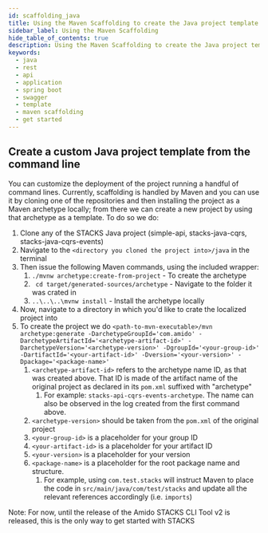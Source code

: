 ```yaml
---
id: scaffolding_java
title: Using the Maven Scaffolding to create the Java project template
sidebar_label: Using the Maven Scaffolding
hide_table_of_contents: true
description: Using the Maven Scaffolding to create the Java project template
keywords:
  - java
  - rest 
  - api
  - application
  - spring boot
  - swagger
  - template
  - maven scaffolding
  - get started
---
```


## Create a custom Java project template from the command line

You can customize the deployment of the project running a handful of command lines. Currently, scaffolding is handled by Maven and you can use it
by cloning one of the repositories and then installing the project as a Maven archetype locally; from there we can create a new project by using
that archetype as a template. To do so we do:

1. Clone any of the STACKS Java project (simple-api, stacks-java-cqrs, stacks-java-cqrs-events)
2. Navigate to the `<directory you cloned the project into>/java` in the terminal
3. Then issue the following Maven commands, using the included wrapper:
   1. ``./mvnw archetype:create-from-project`` - To create the archetype
   2. `` cd target/generated-sources/archetype`` - Navigate to the folder it was crated in
   3. ``..\..\..\mvnw install`` - Install the archetype locally
4. Now, navigate to a directory in which you'd like to crate the localized project into
5. To create the project we do ``<path-to-mvn-executable>/mvn archetype:generate -DarchetypeGroupId='com.amido' -DarchetypeArtifactId='<archetype-artifact-id>' -DarchetypeVersion='<archetype-version>' -DgroupId='<your-group-id>' -DartifactId='<your-artifact-id>' -Dversion='<your-version>' -Dpackage='<package-name>'``
   1. `<archetype-artifact-id>` refers to the archetype name ID, as that was created above. That ID is made of the artifact name of the original
      project as declared in its `pom.xml` suffixed with "archetype"
      1. For example: `stacks-api-cqrs-events-archetype`. The name can also be observed in the log created from the first command above.
   2. `<archetype-version>` should be taken from the `pom.xml` of the original project
   3. `<your-group-id>` is a placeholder for your group ID
   4. `<your-artifact-id>` is a placeholder for your artifact ID
   5. `<your-version>` is a placeholder for your version
   6. `<package-name>` is a placeholder for the root package name and structure. 
      1. For example, using `com.test.stacks` will instruct Maven to place the code in `src/main/java/com/test/stacks` and update all the relevant references accordingly (i.e. `imports`)


Note: For now, until the release of the Amido STACKS CLI Tool v2 is released, this is the only way to get started with STACKS
